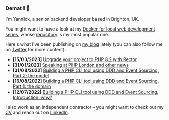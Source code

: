 ### Demat ! 👋

I'm Yannick, a senior backend developer based in Brighton, UK.

You might want to have a look at my [Docker for local web development series](https://tech.osteel.me/posts/docker-for-local-web-development-introduction-why-should-you-care "Docker for local web development, introduction: why should you care?"), whose [repository](https://github.com/osteel/docker-tutorial) is my most popular one.

Here's what I've been publishing on [my blog](https://tech.osteel.me) lately (you can also follow me on [Twitter](https://twitter.com/osteel) for more content):
<!-- posts -->
* **[15/03/2023]** [Upgrade your project to PHP 8.2 with Rector](https://tech.osteel.me/posts/upgrade-your-project-to-the-latest-php-version-with-rector "Upgrade your project to PHP 8.2 with Rector")
* **[31/01/2023]** [Speaking at PHP London and other news](https://tech.osteel.me/posts/speaking-at-php-london-and-other-news "Speaking at PHP London and other news")
* **[31/08/2022]** [Building a PHP CLI tool using DDD and Event Sourcing. Part 2: the model](https://tech.osteel.me/posts/a-crypto-activity-tracking-tool-part-2-the-model "Building a PHP CLI tool using DDD and Event Sourcing. Part 2: the model")
* **[16/08/2022]** [Building a PHP CLI tool using DDD and Event Sourcing. Part 1: the domain](https://tech.osteel.me/posts/a-crypto-activity-tracking-tool-part-1-the-domain "Building a PHP CLI tool using DDD and Event Sourcing. Part 1: the domain")
* **[12/07/2022]** [Building a PHP CLI tool using DDD and Event Sourcing. Introduction: why?](https://tech.osteel.me/posts/a-crypto-activity-tracking-tool-introduction-why "Building a PHP CLI tool using DDD and Event Sourcing. Introduction: why?")<!-- /posts -->

I also work as an independent contractor – you might want to check out my [CV](https://drive.google.com/file/d/1wEWDNFJYPBqNkvMGTVgtkLlNnhTWHm0G/view?usp=share_link) and reach out on [LinkedIn](https://www.linkedin.com/in/yannickchenot/).
